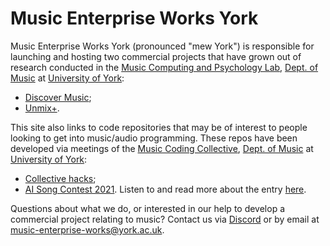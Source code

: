 # Music Enterprise Works York

Music Enterprise Works York (pronounced "mew York") is responsible for launching and hosting two commercial projects that have grown out of research conducted in the [Music Computing and Psychology Lab](https://tomcollinsresearch.net), [Dept. of Music](https://www.york.ac.uk/music/) at [University of York](https://www.york.ac.uk/):

* [Discover Music](https://discover-music.glitch.me);
* [Unmix+](https://unmix.glitch.me).

This site also links to code repositories that may be of interest to people looking to get into music/audio programming. These repos have been developed via meetings of the [Music Coding Collective](https://tomcollinsresearch.net/recently.html#mcc), [Dept. of Music]() at [University of York](https://www.york.ac.uk/music/):

* [Collective hacks](https://github.com/mew-york/collective-hacks);
* [AI Song Contest 2021](https://github.com/mew-york/ai-song-contest-2021). Listen to and read more about the entry [here](https://ai-circus.glitch.me).

Questions about what we do, or interested in our help to develop a commercial project relating to music? Contact us via [Discord](https://discord.gg/GrxWc2whAp) or by email at music-enterprise-works@york.ac.uk.

